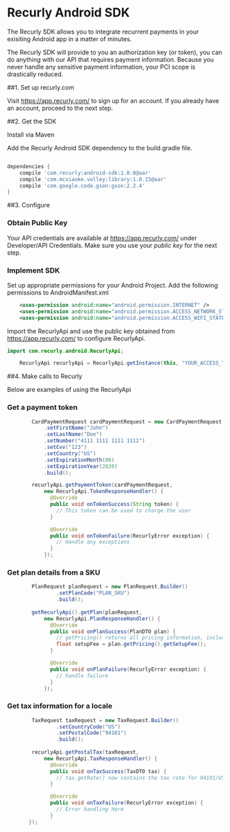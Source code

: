 # Recurly Android SDK

The Recurly SDK allows you to integrate recurrent payments in your exisiting Android app in a matter of minutes.

The Recurly SDK will provide to you an authorization key (or token), you can do anything with our API that requires payment information. Because you never handle any sensitive payment information, your PCI scope is drastically reduced.


##1. Set up recurly.com

Visit https://app.recurly.com/ to sign up for an account.  If you already have an account, proceed to the next step.

##2. Get the SDK

Install via Maven

Add the Recurly Android SDK dependency to the build.gradle file.

```gradle

dependencies {
    compile 'com.recurly:android-sdk:1.0.0@aar'
    compile 'com.mcxiaoke.volley:library:1.0.15@aar'
    compile 'com.google.code.gson:gson:2.2.4'
}

```


##3. Configure

### Obtain Public Key

Your API credentials are available at https://app.recurly.com/ under Developer/API Credentials.  Make sure you use your *public key* for the next step.

### Implement SDK

Set up appropriate permissions for your Android Project.  Add the following permissions to AndroidManifest.xml

```xml
    <uses-permission android:name="android.permission.INTERNET" />
    <uses-permission android:name="android.permission.ACCESS_NETWORK_STATE" />
    <uses-permission android:name="android.permission.ACCESS_WIFI_STATE"/>
```

Import the RecurlyApi and use the public key obtained from https://app.recurly.com/ to configure RecurlyApi.

```java
import com.recurly.android.RecurlyApi;
```

```java
    RecurlyApi recurlyApi = RecurlyApi.getInstance(this, "YOUR_ACCESS_TOKEN");
```

##4. Make calls to Recurly

Below are examples of using the RecurlyApi

### Get a payment token

```java
        CardPaymentRequest cardPaymentRequest = new CardPaymentRequest.Builder()
            .setFirstName("John")
            .setLastName("Doe")
            .setNumber("4111 1111 1111 1111")
            .setCvv("123")
            .setCountry("US")
            .setExpirationMonth(06)
            .setExpirationYear(2020)
            .build();

        recurlyApi.getPaymentToken(cardPaymentRequest,
            new RecurlyApi.TokenResponseHandler() {
              @Override
              public void onTokenSuccess(String token) {
                // This token can be used to charge the user
              }

              @Override
              public void onTokenFailure(RecurlyError exception) {
                // Handle any exceptions
              }
            });
```

### Get plan details from a SKU

```java
        PlanRequest planRequest = new PlanRequest.Builder()
                .setPlanCode("PLAN_SKU")
                .build();
                
        getRecurlyApi().getPlan(planRequest,
            new RecurlyApi.PlanResponseHandler() {
              @Override
              public void onPlanSuccess(PlanDTO plan) {
                // getPricing() returns all pricing information, including setup fee, if there is one
                float setupFee = plan.getPricing().getSetupFee();
              }

              @Override
              public void onPlanFailure(RecurlyError exception) {
                // handle failure
              }
            });
```

### Get tax information for a locale

```java
        TaxRequest taxRequest = new TaxRequest.Builder()
                .setCountryCode("US")
                .setPostalCode("94101")
                .build();
                
        recurlyApi.getPostalTax(taxRequest,
            new RecurlyApi.TaxResponseHandler() {
              @Override
              public void onTaxSuccess(TaxDTO tax) {
                // tax.getRate() now contains the tax rate for 94101/US
              }

              @Override
              public void onTaxFailure(RecurlyError exception) {
                // Error handling here
              }
       });
```



